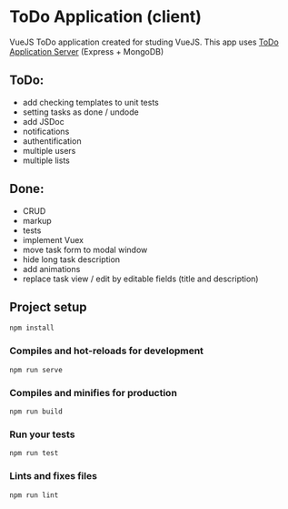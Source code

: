 # ToDo Application (client)

VueJS ToDo application created for studing VueJS.
This app uses [ToDo Application Server](https://github.com/ArtemGrachov/todo-node) (Express + MongoDB)

## ToDo:
* add checking templates to unit tests
* setting tasks as done / undode
* add JSDoc
* notifications
* authentification
* multiple users
* multiple lists

## Done:
* CRUD
* markup
* tests
* implement Vuex
* move task form to modal window
* hide long task description
* add animations
* replace task view / edit by editable fields (title and description)

## Project setup
```
npm install
```

### Compiles and hot-reloads for development
```
npm run serve
```

### Compiles and minifies for production
```
npm run build
```

### Run your tests
```
npm run test
```

### Lints and fixes files
```
npm run lint
```

